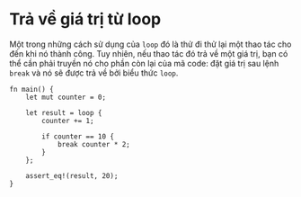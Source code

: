 # Trả về giá trị từ loop

Một trong những cách sử dụng của `loop` đó là thử đi thử lại một thao tác 
cho đến khi nó thành công. Tuy nhiên, nếu thao tác đó trả về một giá trị, bạn có thể 
cần phải truyền nó cho phần còn lại của mã code: đặt giá trị sau lệnh `break` và nó 
sẽ được trả về bởi biểu thức `loop`.

```rust,editable
fn main() {
    let mut counter = 0;

    let result = loop {
        counter += 1;

        if counter == 10 {
            break counter * 2;
        }
    };

    assert_eq!(result, 20);
}
```

